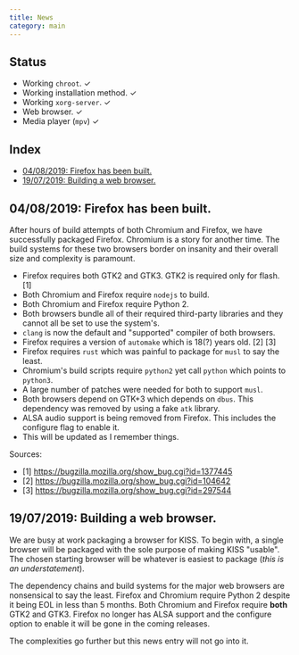 ```yaml
---
title: News
category: main
---
```


## Status

- Working `chroot`. ✓
- Working installation method. ✓
- Working `xorg-server`. ✓
- Web browser. ✓
- Media player (`mpv`) ✓

## Index

<!-- vim-markdown-toc GFM -->

* [04/08/2019: Firefox has been built.](#04082019-firefox-has-been-built)
* [19/07/2019: Building a web browser.](#19072019-building-a-web-browser)

<!-- vim-markdown-toc -->

## 04/08/2019: Firefox has been built.

After hours of build attempts of both Chromium and Firefox, we have successfully packaged Firefox. Chromium is a story for another time. The build systems for these two browsers border on insanity and their overall size and complexity is paramount.

- Firefox requires both GTK2 and GTK3. GTK2 is required only for flash. \[1\]
- Both Chromium and Firefox require `nodejs` to build.
- Both Chromium and Firefox require Python 2.
- Both browsers bundle all of their required third-party libraries and they cannot all be set to use the system's.
- `clang` is now the default and "supported" compiler of both browsers.
- Firefox requires a version of `automake` which is 18(?) years old. \[2\] \[3\]
- Firefox requires `rust` which was painful to package for `musl` to say the least.
- Chromium's build scripts require `python2` yet call `python` which points to `python3`.
- A large number of patches were needed for both to support `musl`.
- Both browsers depend on GTK+3 which depends on `dbus`. This dependency was removed by using a fake `atk` library.
- ALSA audio support is being removed from Firefox. This includes the configure flag to enable it.
- This will be updated as I remember things.

Sources:

- \[1\] <https://bugzilla.mozilla.org/show_bug.cgi?id=1377445>
- \[2\] <https://bugzilla.mozilla.org/show_bug.cgi?id=104642>
- \[3\] <https://bugzilla.mozilla.org/show_bug.cgi?id=297544>


## 19/07/2019: Building a web browser.

We are busy at work packaging a browser for KISS. To begin with, a single browser will be packaged with the sole purpose of making KISS "usable". The chosen starting browser will be whatever is easiest to package (*this is an understatement*).

The dependency chains and build systems for the major web browsers are nonsensical to say the least. Firefox and Chromium require Python 2 despite it being EOL in less than 5 months. Both Chromium and Firefox require **both** GTK2 and GTK3. Firefox no longer has ALSA support and the configure option to enable it will be gone in the coming releases.

The complexities go further but this news entry will not go into it.
